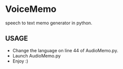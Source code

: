 # VoiceMemo
speech to text memo generator in python.

## USAGE 

* Change the language on line 44 of AudioMemo.py.
* Launch AudioMemo.py
* Enjoy :)
